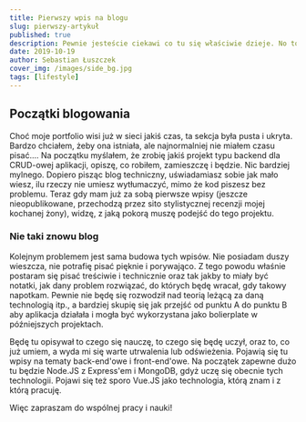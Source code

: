 ```yaml
---
title: Pierwszy wpis na blogu
slug: pierwszy-artykuł
published: true
description: Pewnie jesteście ciekawi co tu się właściwie dzieje. No to może w skrócie...
date: 2019-10-19
author: Sebastian Łuszczek
cover_img: /images/side_bg.jpg
tags: [lifestyle]
---
```


## Początki blogowania

Choć moje portfolio wisi już w sieci jakiś czas, ta sekcja była pusta i ukryta. Bardzo chciałem, żeby ona istniała, ale najnormalniej nie miałem czasu pisać.... Na początku myślałem, że zrobię jakiś projekt typu backend dla CRUD-owej aplikacji, opiszę, co robiłem, zamieszczę i będzie. Nic bardziej mylnego. Dopiero pisząc blog techniczny, uświadamiasz sobie jak mało wiesz, ilu rzeczy nie umiesz wytłumaczyć, mimo że kod piszesz bez problemu. Teraz gdy mam już za sobą pierwsze wpisy (jeszcze nieopublikowane, przechodzą przez sito stylistycznej recenzji mojej kochanej żony), widzę, z jaką pokorą muszę podejść do tego projektu.

### Nie taki znowu blog

Kolejnym problemem jest sama budowa tych wpisów. Nie posiadam duszy wieszcza, nie potrafię pisać pięknie i porywająco. Z tego powodu właśnie postaram się pisać treściwie i technicznie oraz tak jakby to miały być notatki, jak dany problem rozwiązać, do których będę wracał, gdy takowy napotkam. Pewnie nie będę się rozwodził nad teorią leżącą za daną technologią itp., a bardziej skupię się jak przejść od punktu A do punktu B aby aplikacja działała i mogła być wykorzystana jako bolierplate w późniejszych projektach.

Będę tu opisywał to czego się nauczę, to czego się będę uczył, oraz to, co już umiem, a wyda mi się warte utrwalenia lub odświeżenia. Pojawią się tu wpisy na tematy back-end'owe i front-end'owe. Na początek zapewne dużo tu będzie Node.JS z Express'em i MongoDB, gdyż uczę się obecnie tych technologii. Pojawi się też sporo Vue.JS jako technologia, którą znam i z którą pracuję.

Więc zapraszam do wspólnej pracy i nauki!
